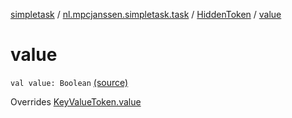 [simpletask](../../index.md) / [nl.mpcjanssen.simpletask.task](../index.md) / [HiddenToken](index.md) / [value](.)

# value

`val value: Boolean` [(source)](https://github.com/mpcjanssen/simpletask-android/blob/master/src/main/java/nl/mpcjanssen/simpletask/task/Task.kt#L570)

Overrides [KeyValueToken.value](../-key-value-token/value.md)

